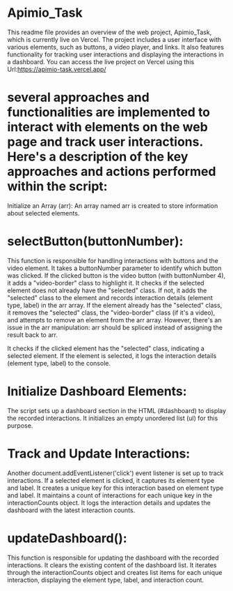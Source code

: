 # Apimio_Task

This readme file provides an overview of the web project, Apimio_Task, which is currently live on Vercel. The project includes a user interface with various elements, such as buttons, a video player, and links. It also features functionality for tracking user interactions and displaying the interactions in a dashboard. You can access the live project on Vercel using this Url:https://apimio-task.vercel.app/

# several approaches and functionalities are implemented to interact with elements on the web page and track user interactions. Here's a description of the key approaches and actions performed within the script:

Initialize an Array (arr): An array named arr is created to store information about selected elements.

# selectButton(buttonNumber):
This function is responsible for handling interactions with buttons and the video element.
It takes a buttonNumber parameter to identify which button was clicked.
If the clicked button is the video button (with buttonNumber 4), it adds a "video-border" class to highlight it.
It checks if the selected element does not already have the "selected" class. If not, it adds the "selected" class to the element and records interaction details (element type, label) in the arr array.
If the element already has the "selected" class, it removes the "selected" class, the "video-border" class (if it's a video), and attempts to remove an element from the arr array. However, there's an issue in the arr manipulation: arr should be spliced instead of assigning the result back to arr.

It checks if the clicked element has the "selected" class, indicating a selected element.
If the element is selected, it logs the interaction details (element type, label) to the console.

# Initialize Dashboard Elements:
The script sets up a dashboard section in the HTML (#dashboard) to display the recorded interactions.
It initializes an empty unordered list (ul) for this purpose.

# Track and Update Interactions:
Another document.addEventListener('click') event listener is set up to track interactions.
If a selected element is clicked, it captures its element type and label.
It creates a unique key for this interaction based on element type and label.
It maintains a count of interactions for each unique key in the interactionCounts object.
It logs the interaction details and updates the dashboard with the latest interaction counts.

# updateDashboard():
This function is responsible for updating the dashboard with the recorded interactions.
It clears the existing content of the dashboard list.
It iterates through the interactionCounts object and creates list items for each unique interaction, displaying the element type, label, and interaction count.

